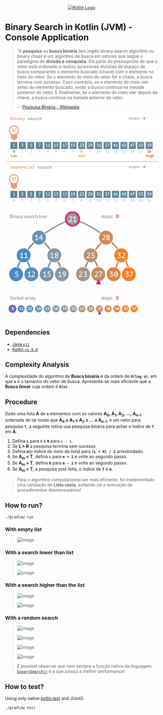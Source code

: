 <p align="center">
    <a href="https://kotlinlang.org" target="_blank">
        <img src="https://user-images.githubusercontent.com/3258293/213479337-b6d02953-dc71-4e72-ab69-f7f926f786e4.png" width="600" alt="Kotlin Logo">
    </a>
</p>

# Binary Search in Kotlin (JVM) - Console Application

> "A **pesquisa** ou **busca binária** (em inglês binary search algorithm ou binary chop) é um algoritmo de busca em 
> vetores que segue o paradigma de **divisão e conquista**. Ela parte do pressuposto de que o vetor está ordenado e 
> realiza sucessivas divisões do espaço de busca comparando o elemento buscado (chave) com o elemento no meio do vetor. 
> Se o elemento do meio do vetor for a chave, a busca termina com sucesso. Caso contrário, se o elemento do meio vier 
> antes do elemento buscado, então a busca continua na metade posterior do vetor. E finalmente, se o elemento do meio 
> vier depois da chave, a busca continua na metade anterior do vetor.
>
> -- [Pesquisa Binária - Wikipedia](https://pt.wikipedia.org/wiki/Pesquisa_bin%C3%A1ria)

![binary-x-linear-search](docs/imgs/binary-x-linear-search.gif)
![binary-search-tree](docs/imgs/binary-search-tree.gif)

## Dependencies

- [Java `v11`](https://www.oracle.com/br/java/technologies/javase/jdk11-archive-downloads.html)
- [Kotlin `v1.8.0`](https://kotlinlang.org/docs/whatsnew18.html)

## Complexity Analysis

A complexidade do algoritmo de **Busca binária** é da ordem de **`O(log n)`**, em que **`n`** é o tamanho do 
vetor de busca. Apresenta-se mais eficiente que a **Busca linear** cuja ordem é **`O(n)`**.

## Procedure

Dado uma lista **&Alpha;** de **`n`** elementos com os valores **&Alpha;<sub>0</sub>, &Alpha;<sub>1</sub>, 
&Alpha;<sub>2</sub>, ..., &Alpha;<sub>n-1</sub>** ordenada de tal modo que **&Alpha;<sub>0</sub> &le; 
&Alpha;<sub>1</sub> &le; &Alpha;<sub>2</sub>  &le; ... &le; &Alpha;<sub>n-1</sub>**, e um valor para pesquisa 
**`T`**, a seguinte rotina usa pesquisa binária para achar o índice de **`T`** em **&Alpha;**.

1. Defina **`L`** para `0` e **`R`** para `n - 1`.
2. Se **L &gt; R** a pesquisa termina sem sucesso.
3. Defina **`m`**(o índice do meio da lista) para **`(L + R) / 2`** arredondado.
4. Se **&Alpha;<sub>m</sub> &lt; T**, defina **`L`** para **`m + 1`** e volte ao segundo passo.
5. Se **&Alpha;<sub>m</sub> &gt; T**, defina **`R`** para **`m - 1`** e volte ao segundo passo.
6. Se **&Alpha;<sub>m</sub> = T**, a pesquisa está feita, o índice de **`T`** é **`m`**.

> Para o algoritmo computacional ser mais eficiente, foi implementado uma validação de **Lista vazia**, evitando-se a 
> execução de procedimentos desnecessários! 

## How to run?

```shell
./gradlew run
```

### With empty list

> ![image](https://user-images.githubusercontent.com/3258293/213061515-c532564d-5257-46e6-8d88-c69a9e429361.png)

### With a search lower than list

> ![image](https://user-images.githubusercontent.com/3258293/213061971-40974ee9-a733-4845-9a13-c76ae908291d.png)
> 
> ![image](https://user-images.githubusercontent.com/3258293/213062199-a90dc280-30ed-42ef-8db7-f8f757928a6e.png)

### With a search higher than the list

> ![image](https://user-images.githubusercontent.com/3258293/213062503-2a40e825-da8d-4917-805c-96c592bf6332.png)
> 
> ![image](https://user-images.githubusercontent.com/3258293/213062850-f83b50ff-6230-4cfa-863b-923c0b2a457b.png)

### With a random search

> ![image](https://user-images.githubusercontent.com/3258293/213063171-343a7fae-de54-4c3e-8dca-ad7ff6668814.png)
> 
> ![image](https://user-images.githubusercontent.com/3258293/213064102-8652e085-d5b9-4f39-8fd4-f8a73fc8f5de.png)
> 
> ![image](https://user-images.githubusercontent.com/3258293/213064511-2f9e74aa-461f-4c3b-bf0e-9994de173958.png)
> 
> ![image](https://user-images.githubusercontent.com/3258293/213064941-7490f173-1c26-4d45-8f83-886f8fed81bc.png)

> É possível observar que nem sempre a função nativa da linguagem 
> [`binarySearch()`](https://kotlinlang.org/api/latest/jvm/stdlib/kotlin.collections/binary-search.html) é a que 
> possui a melhor performance!

## How to test?

Using only native [kotlin.test](https://kotlinlang.org/api/latest/kotlin.test/index.html) and JUnit5.

```shell
./gradlew test
```